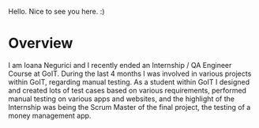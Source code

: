Hello. Nice to see you here. :)

# Overview
I am Ioana Negurici and I recently ended an Internship / QA Engineer Course at GoIT. During the last 4 months I was involved in various projects
within GoIT, regarding manual testing. As a student within GoIT I designed and created lots of test cases based on various requirements, performed manual testing
on various apps and websites, and the highlight of the Internship was being the Scrum Master of the final project, the testing of a money management app.
